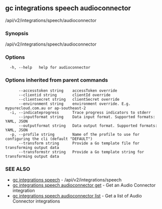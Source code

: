 ## gc integrations speech audioconnector

/api/v2/integrations/speech/audioconnector

### Synopsis

/api/v2/integrations/speech/audioconnector

### Options

```
  -h, --help   help for audioconnector
```

### Options inherited from parent commands

```
      --accesstoken string    accessToken override
      --clientid string       clientId override
      --clientsecret string   clientSecret override
      --environment string    environment override. E.g. mypurecloud.com.au or ap-southeast-2
  -i, --indicateprogress      Trace progress indicators to stderr
      --inputformat string    Data input format. Supported formats: YAML, JSON
      --outputformat string   Data output format. Supported formats: YAML, JSON
  -p, --profile string        Name of the profile to use for configuring the cli (default "DEFAULT")
      --transform string      Provide a Go template file for transforming output data
      --transformstr string   Provide a Go template string for transforming output data
```

### SEE ALSO

* [gc integrations speech](gc_integrations_speech.html)	 - /api/v2/integrations/speech
* [gc integrations speech audioconnector get](gc_integrations_speech_audioconnector_get.html)	 - Get an Audio Connector integration
* [gc integrations speech audioconnector list](gc_integrations_speech_audioconnector_list.html)	 - Get a list of Audio Connector integrations



